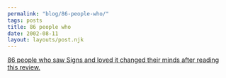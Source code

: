 ```yaml
---
permalink: "blog/86-people-who/"
tags: posts
title: 86 people who
date: 2002-08-11
layout: layouts/post.njk
---
```


[86 people who saw Signs and loved it changed their minds after reading this review.][1]

 [1]: http://www.xmission.com/~maddox/signs.html